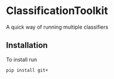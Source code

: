 # ClassificationToolkit

A quick way of running multiple classifiers

## Installation 

To install run 

```shell
pip install git+
```